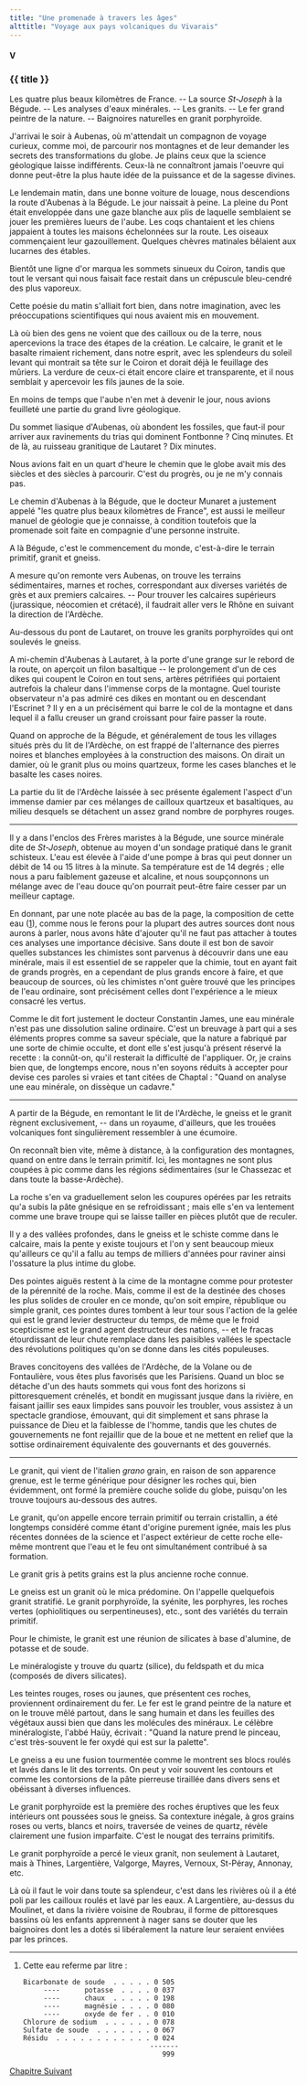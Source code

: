 ```yaml
---
title: "Une promenade à travers les âges"
alttitle: "Voyage aux pays volcaniques du Vivarais"
---
```


#### V

### {{ title }}

<div id="tltr">

Les quatre plus beaux kilomètres de France. -- La source _St-Joseph_ à la
Bégude. -- Les analyses d'eaux minérales. -- Les granits. -- Le fer grand
peintre de la nature. -- Baignoires naturelles en granit porphyroïde.

</div>

J'arrivai le soir à Aubenas, où m'attendait un compagnon de voyage curieux,
comme moi, de parcourir nos montagnes et de leur demander les secrets des
transformations du globe. Je plains ceux que la science géologique laisse
indifférents. Ceux-là ne connaîtront jamais l'oeuvre qui donne peut-être la plus
haute idée de la puissance et de la sagesse divines.

Le lendemain matin, dans une bonne voiture de louage, nous descendions la route
d'Aubenas à la Bégude. Le jour naissait à peine. La pleine du Pont était
enveloppée dans une gaze blanche aux plis de laquelle semblaient se jouer les
premières lueurs de l'aube. Les coqs chantaient et les chiens jappaient à toutes
les maisons échelonnées sur la route. Les oiseaux commençaient leur
gazouillement. Quelques chèvres matinales bêlaient aux lucarnes des étables.

Bientôt une ligne d'or marqua les sommets sinueux du Coiron, tandis que tout le
versant qui nous faisait face restait dans un crépuscule bleu-cendré des plus
vaporeux.

Cette poésie du matin s'alliait fort bien, dans notre imagination, avec les
préoccupations scientifiques qui nous avaient mis en mouvement.

Là où bien des gens ne voient que des cailloux ou de la terre, nous apercevions
la trace des étapes de la création. Le calcaire, le granit et le basalte
rimaient richement, dans notre esprit, avec les splendeurs du soleil levant qui
montrait sa tête sur le Coiron et dorait déjà le feuillage des mûriers. La
verdure de ceux-ci était encore claire et transparente, et il nous semblait y
apercevoir les fils jaunes de la soie.

En moins de temps que l'aube n'en met à devenir le jour, nous avions feuilleté
une partie du grand livre géologique.

Du sommet liasique d'Aubenas, où abondent les fossiles, que faut-il pour arriver
aux ravinements du trias qui dominent Fontbonne ? Cinq minutes. Et de là, au
ruisseau granitique de Lautaret ? Dix minutes.

Nous avions fait en un quart d'heure le chemin que le globe avait mis des
siècles et des siècles à parcourir. C'est du progrès, ou je ne m'y connais pas.

Le chemin d'Aubenas à la Bégude, que le docteur Munaret a justement appelé "les
quatre plus beaux kilomètres de France", est aussi le meilleur manuel de
géologie que je connaisse, à condition toutefois que la promenade soit faite en
compagnie d'une personne instruite.

A là Bégude, c'est le commencement du monde, c'est-à-dire le terrain primitif,
granit et gneiss.

A mesure qu'on remonte vers Aubenas, on trouve les terrains sédimentaires,
marnes et roches, correspondant aux diverses variétés de grès et aux premiers
calcaires. -- Pour trouver les calcaires supérieurs (jurassique, néocomien et
crétacé), il faudrait aller vers le Rhône en suivant la direction de l'Ardèche.

Au-dessous du pont de Lautaret, on trouve les granits porphyroïdes qui ont
soulevés le gneiss.

A mi-chemin d'Aubenas à Lautaret, à la porte d'une grange sur le rebord de la
route, on aperçoit un filon basaltique -- le prolongement d'un de ces dikes qui
coupent le Coiron en tout sens, artères pétrifiées qui portaient autrefois la
chaleur dans l'immense corps de la montagne. Quel touriste observateur n'a pas
admiré ces dikes en montant ou en descendant l'Escrinet ? Il y en a un
précisément qui barre le col de la montagne et dans lequel il a fallu creuser un
grand croissant pour faire passer la route.

Quand on approche de la Bégude, et généralement de tous les villages situés près
du lit de l'Ardèche, on est frappé de l'alternance des pierres noires et
blanches employées à la construction des maisons. On dirait un damier, où le
granit plus ou moins quartzeux, forme les cases blanches et le basalte les cases
noires.

La partie du lit de l'Ardèche laissée à sec présente également l'aspect d'un
immense damier par ces mélanges de cailloux quartzeux et basaltiques, au milieu
desquels se détachent un assez grand nombre de porphyres rouges.

---

Il y a dans l'enclos des Frères maristes à la Bégude, une source minérale dite
de _St-Joseph_, obtenue au moyen d'un sondage pratiqué dans le granit schisteux.
L'eau est élevée à l'aide d'une pompe à bras qui peut donner un débit de 14 ou
15 litres à la minute. Sa température est de 14 degrés ; elle nous a paru
faiblement gazeuse et alcaline, et nous soupçonnons un mélange avec de l'eau
douce qu'on pourrait peut-être faire cesser par un meilleur captage.

En donnant, par une note placée au bas de la page, la composition de cette eau
([1](#notes)), comme nous le ferons pour la plupart des autres sources dont nous
aurons à parler, nous avons hâte d'ajouter qu'il ne faut pas attacher à toutes
ces analyses une importance décisive. Sans doute il est bon de savoir quelles
substances les chimistes sont parvenus à découvrir dans une eau minérale, mais
il est essentiel de se rappeler que la chimie, tout en ayant fait de grands
progrès, en a cependant de plus grands encore à faire, et que beaucoup de
sources, où les chimistes n'ont guère trouvé que les principes de l'eau
ordinaire, sont précisément celles dont l'expérience a le mieux consacré les
vertus.

Comme le dit fort justement le docteur Constantin James, une eau minérale n'est
pas une dissolution saline ordinaire. C'est un breuvage à part qui a ses
éléments propres comme sa saveur spéciale, que la nature a fabriqué par une
sorte de chimie occulte, et dont elle s'est jusqu'à présent réservé la recette :
la connût-on, qu'il resterait la difficulté de l'appliquer. Or, je crains bien
que, de longtemps encore, nous n'en soyons réduits à accepter pour devise ces
paroles si vraies et tant citées de Chaptal : "Quand on analyse une eau
minérale, on dissèque un cadavre."

---

A partir de la Bégude, en remontant le lit de l'Ardèche, le gneiss et le granit
règnent exclusivement, -- dans un royaume, d'ailleurs, que les trouées
volcaniques font singulièrement ressembler à une écumoire.

On reconnaît bien vite, même à distance, à la configuration des montagnes, quand
on entre dans le terrain primitif. Ici, les montagnes ne sont plus coupées à pic
comme dans les régions sédimentaires (sur le Chassezac et dans toute la
basse-Ardèche).

La roche s'en va graduellement selon les coupures opérées par les retraits qu'a
subis la pâte gnésique en se refroidissant ; mais elle s'en va lentement comme
une brave troupe qui se laisse tailler en pièces plutôt que de reculer.

Il y a des vallées profondes, dans le gneiss et le schiste comme dans le
calcaire, mais la pente y existe toujours et l'on y sent beaucoup mieux
qu'ailleurs ce qu'il a fallu au temps de milliers d'années pour raviner ainsi
l'ossature la plus intime du globe.

Des pointes aiguës restent à la cime de la montagne comme pour protester de la
pérennité de la roche. Mais, comme il est de la destinée des choses les plus
solides de crouler en ce monde, qu'on soit empire, république ou simple granit,
ces pointes dures tombent à leur tour sous l'action de la gelée qui est le grand
levier destructeur du temps, de même que le froid scepticisme est le grand agent
destructeur des nations, -- et le fracas étourdissant de leur chute remplace
dans les paisibles vallées le spectacle des révolutions politiques qu'on se
donne dans les cités populeuses.

Braves concitoyens des vallées de l'Ardèche, de la Volane ou de Fontaulière,
vous êtes plus favorisés que les Parisiens. Quand un bloc se détache d'un des
hauts sommets qui vous font des horizons si pittoresquement crénelés, et bondit
en mugissant jusque dans la rivière, en faisant jaillir ses eaux limpides sans
pouvoir les troubler, vous assistez à un spectacle grandiose, émouvant, qui dit
simplement et sans phrase la puissance de Dieu et la faiblesse de l'homme,
tandis que les chutes de gouvernements ne font rejaillir que de la boue et ne
mettent en relief que la sottise ordinairement équivalente des gouvernants et
des gouvernés.

---

Le granit, qui vient de l'italien _grano_ grain, en raison de son apparence
grenue, est le terme générique pour désigner les roches qui, bien évidemment,
ont formé la première couche solide du globe, puisqu'on les trouve toujours
au-dessous des autres.

Le granit, qu'on appelle encore terrain primitif ou terrain cristallin, a été
longtemps considéré comme étant d'origine purement ignée, mais les plus récentes
données de la science et l'aspect extérieur de cette roche elle-même montrent
que l'eau et le feu ont simultanément contribué à sa formation.

Le granit gris à petits grains est la plus ancienne roche connue.

Le gneiss est un granit où le mica prédomine. On l'appelle quelquefois granit
stratifié. Le granit porphyroïde, la syénite, les porphyres, les roches vertes
(ophiolitiques ou serpentineuses), etc., sont des variétés du terrain primitif.

Pour le chimiste, le granit est une réunion de silicates à base d'alumine, de
potasse et de soude.

Le minéralogiste y trouve du quartz (silice), du feldspath et du mica (composés
de divers silicates).

Les teintes rouges, roses ou jaunes, que présentent ces roches, proviennent
ordinairement du fer. Le fer est le grand peintre de la nature et on le trouve
mêlé partout, dans le sang humain et dans les feuilles des végétaux aussi bien
que dans les molécules des minéraux. Le célèbre minéralogiste, l'abbé Haüy,
écrivait : "Quand la nature prend le pinceau, c'est très-souvent le fer oxydé
qui est sur la palette".

Le gneiss a eu une fusion tourmentée comme le montrent ses blocs roulés et lavés
dans le lit des torrents. On peut y voir souvent les contours et comme les
contorsions de la pâte pierreuse tiraillée dans divers sens et obéissant à
diverses influences.

Le granit porphyroïde est la première des roches éruptives que les feux
intérieurs ont poussées sous le gneiss. Sa contexture inégale, à gros grains
roses ou verts, blancs et noirs, traversée de veines de quartz, révèle
clairement une fusion imparfaite. C'est le nougat des terrains primitifs.

Le granit porphyroïde a percé le vieux granit, non seulement à Lautaret, mais à
Thines, Largentière, Valgorge, Mayres, Vernoux, St-Péray, Annonay, etc.

Là où il faut le voir dans toute sa splendeur, c'est dans les rivières où il a
été poli par les cailloux roulés et lavé par les eaux. A Largentière, au-dessus
du Moulinet, et dans la rivière voisine de Roubrau, il forme de pittoresques
bassins où les enfants apprennent à nager sans se douter que les baignoires dont
les a dotés si libéralement la nature leur seraient enviées par les princes.

<div id="notes">

---

1. Cette eau referme par litre :

       Bicarbonate de soude  . . . . . 0 505
            ----      potasse  . . . . 0 037
            ----      chaux  . . . . . 0 198
            ----      magnésie . . . . 0 080
            ----      oxyde de fer . . 0 010
       Chlorure de sodium  . . . . . . 0 078
       Sulfate de soude  . . . . . . . 0 067
       Résidu  . . . . . . . . . . . . 0 024
                                      -------
                                         999

</div>

<div id="next">

[Chapitre Suivant](06.html)

</div>
